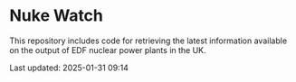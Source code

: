 # Nuke Watch

This repository includes code for retrieving the latest information available on the output of EDF nuclear power plants in the UK.

Last updated: 2025-01-31 09:14